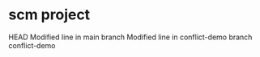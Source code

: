# scm project
 HEAD
Modified line in main branch
Modified line in conflict-demo branch
 conflict-demo

